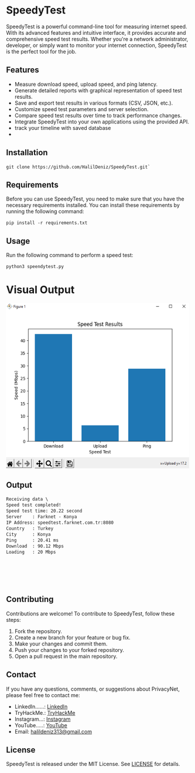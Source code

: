 # SpeedyTest
SpeedyTest is a powerful command-line tool for measuring internet speed. With its advanced features and intuitive interface, it provides accurate and comprehensive speed test results. Whether you're a network administrator, developer, or simply want to monitor your internet connection, SpeedyTest is the perfect tool for the job.

## Features

- Measure download speed, upload speed, and ping latency.
- Generate detailed reports with graphical representation of speed test results.
- Save and export test results in various formats (CSV, JSON, etc.).
- Customize speed test parameters and server selection.
- Compare speed test results over time to track performance changes.
- Integrate SpeedyTest into your own applications using the provided API.
- track your timeline with saved database
- 
## Installation
```
git clone https://github.com/HalilDeniz/SpeedyTest.git` 
```
## Requirements

Before you can use SpeedyTest, you need to make sure that you have the necessary requirements installed. You can install these requirements by running the following command:

```
pip install -r requirements.txt
```

## Usage

Run the following command to perform a speed test:

```shell
python3 speendytest.py
```
# Visual Output
<img width="500" height="450" src="photo/gorsel.png" alt="Görsel Açıklaması"><br>





## Output
```
Receiving data \
Speed test completed!
Speed test time: 20.22 second
Server    : Farknet - Konya
IP Address: speedtest.farknet.com.tr:8080
Country   : Turkey
City      : Konya
Ping      : 20.41 ms
Download  : 90.12 Mbps
Loading   : 20 Mbps






```
## Contributing
Contributions are welcome! To contribute to SpeedyTest, follow these steps:

1. Fork the repository.
2. Create a new branch for your feature or bug fix.
3. Make your changes and commit them.
4. Push your changes to your forked repository.
5. Open a pull request in the main repository.


## Contact

If you have any questions, comments, or suggestions about PrivacyNet, please feel free to contact me:

- LinkedIn......: [LinkedIn](https://www.linkedin.com/in/halil-ibrahim-deniz/)
- TryHackMe.: [TryHackMe](https://tryhackme.com/p/halilovic)
- Instagram...: [Instagram](https://www.instagram.com/deniz.halil333/)
- YouTube.....: [YouTube](https://www.youtube.com/c/HalilDeniz)
- Email: halildeniz313@gmail.com

## License

SpeedyTest is released under the MIT License. See [LICENSE](LICENSE) for details.

